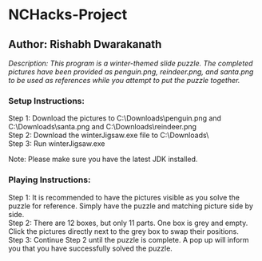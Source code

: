 # NCHacks-Project

## Author: Rishabh Dwarakanath

*Description: This program is a winter-themed slide puzzle. The completed pictures have been provided as penguin.png, reindeer.png, and santa.png to be used as references while you attempt to put the puzzle together.*

### Setup Instructions: 

Step 1: Download the pictures to C:\Downloads\penguin.png and C:\Downloads\santa.png and C:\Downloads\reindeer.png <br>
Step 2: Download the winterJigsaw.exe file to C:\Downloads\ <br>
Step 3: Run winterJigsaw.exe

Note: Please make sure you have the latest JDK installed.

### Playing Instructions:

Step 1: It is recommended to have the pictures visible as you solve the puzzle for reference. Simply have the puzzle and matching picture side by side. <br>
Step 2: There are 12 boxes, but only 11 parts. One box is grey and empty. Click the pictures directly next to the grey box to swap their positions. <br>
Step 3: Continue Step 2 until the puzzle is complete. A pop up will inform you that you have successfully solved the puzzle.
